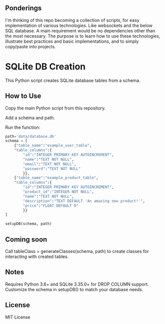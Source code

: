 ## Ponderings
I'm thinking of this repo becoming a collection of scripts, for easy implementation of various technologies. Like websockets and the below SQL database.
A main requirement would be no dependencies other than the most necessary.
The purpose is to learn how to use these technologies, illustrate best practices and basic implementations, and to simply copy/paste into projects.

# SQLite DB Creation
This Python script creates SQLite database tables from a schema.

## How to Use
Copy the main Python script from this repository.

Add a schema and path.

Run the function:

```python
path='data/database.db'
schema = [
    {"table_name":"example_user_table",
    "table_columns":{
        "id":"INTEGER PRIMARY KEY AUTOINCREMENT",
        "name":"TEXT NOT NULL",
        "email":"TEXT NOT NULL",
        "password":"TEXT NOT NULL"
        }},
    {"table_name":"example_product_table",
    "table_columns":{
        "id":"INTEGER PRIMARY KEY AUTOINCREMENT",
        "product_id":"INTEGER NOT NULL",
        "name":"TEXT NOT NULL",
        "description":"TEXT DEFAULT 'An amazing new product!'",
        "price":"FLOAT DEFAULT 0"
        }}
]

setupDB(schema, path)
```

## Coming soon
Call tableClass = generateClasses(schema, path) to create classes for interacting with created tables.

## Notes
Requires Python 3.6+ and SQLite 3.35.0+ for DROP COLUMN support.
Customize the schema in setupDB() to match your database needs.

## License
MIT License
